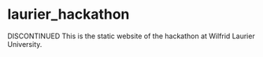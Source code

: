# laurier_hackathon
DISCONTINUED
This is the static website of the hackathon at Wilfrid Laurier University.
